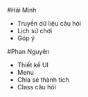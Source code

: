 #Hải Minh
- Truyền dữ liệu câu hỏi
- Lịch sử chơi
- Góp ý

#Phan Nguyên
- Thiết kế UI
- Menu
- Chia sẻ thành tích
- Class câu hỏi


